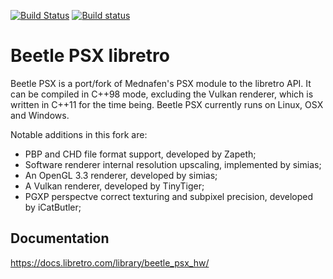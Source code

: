 [![Build Status](https://travis-ci.org/libretro/beetle-psx-libretro.svg?branch=master)](https://travis-ci.org/libretro/beetle-psx-libretro)
[![Build status](https://ci.appveyor.com/api/projects/status/qd1ew088woadbqhc/branch/master?svg=true)](https://ci.appveyor.com/project/bparker06/beetle-psx-libretro/branch/master)

# Beetle PSX libretro

Beetle PSX is a port/fork of Mednafen's PSX module to the libretro API. It can be compiled in C++98 mode, excluding the Vulkan renderer, which is written in C++11 for the time being. Beetle PSX currently runs on Linux, OSX and Windows.

Notable additions in this fork are:
* PBP and CHD file format support, developed by Zapeth;
* Software renderer internal resolution upscaling, implemented by simias;
* An OpenGL 3.3 renderer, developed by simias;
* A Vulkan renderer, developed by TinyTiger;
* PGXP perspectve correct texturing and subpixel precision, developed by iCatButler;

## Documentation

https://docs.libretro.com/library/beetle_psx_hw/
